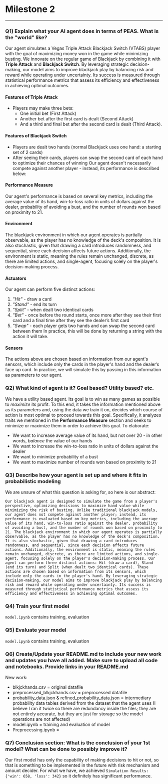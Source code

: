 # Milestone 2
---
### Q1\) Explain what your AI agent does in terms of PEAS. What is the "world" like? 
Our agent simulates a Vegas Triple Attack Blackjack Switch (VTABS) player with the goal of maximizing money won in the game while minimizing busting. We innovate on the regular game of Blackjack by combining it with **Triple Attack** and **Blackjack Switch**. By leveraging strategic decision-making, our model aims to improve blackjack play by balancing risk and reward while operating under uncertainty. Its success is measured through statistical performance metrics that assess its efficiency and effectiveness in achieving optimal outcomes.
#### Features of Triple Attack
- Players may make three bets: 
  - One initial bet (First Attack)
  - Another bet after the first card is dealt (Second Attack)
  - And a third and final bet after the second card is dealt (Third Attack).
#### Features of Blackjack Switch
- Players are dealt two hands (normal Blackjack uses one hand: a starting set of 2 cards)
- After seeing their cards, players can swap the second card of each hand to optimize their chances of winning
Our agent doesn't necessarily compete against another player - instead, its performance is described below:
#### Performance Measure
Our agent's performance is based on several key metrics, including the average value of its hand, win-to-loss ratio in units of dollars against the dealer, probability of avoiding a bust, and the number of rounds won based on proximity to 21.
#### Environment
The blackjack environment in which our agent operates is partially observable, as the player has no knowledge of the deck's composition. It is also stochastic, given that drawing a card introduces randomness, and sequential, since each decision affects future actions. Additionally, the environment is static, meaning the rules remain unchanged, discrete, as there are limited actions, and single-agent, focusing solely on the player's decision-making process.
#### Actuators
Our agent can perform five distinct actions:
1. *"Hit"* - draw a card
2. *"Stand"* - end its turn
3. *"Split"* - when dealt two identical cards
4. *"Bet"* - once before the round starts, once more after they see their first card and a final time after they see the dealer’s first card
5. *"Swap"* - each player gets two hands and can swap the second card between them
In practice, this will be done by returning a string with the action it will take.
#### Sensors
The actions above are chosen based on information from our agent's sensors, which include only the cards in the player's hand and the dealer’s face up card. In practice, we will simulate this by passing in this information as parameters to our agent.

### Q2\) What kind of agent is it? Goal based? Utility based? etc.
We have a utility based agent. Its goal is to win as many games as possible to *maximize* its profit. To this end, it takes the information mentioned above as its parameters and, using the data we train it on, decides which course of action is most optimal to proceed towards this goal. Specifically, it analyzes traits we mentioned in the **Performance Measure** section and seeks to minimize or maximize them in order to achieve this goal. To elaborate:
- We want to increase average value of its hand, but not over 20 - in other words, *balance* the value of our hands
- We want to increase the win-to-loss ratio in units of dollars against the dealer
- We want to minimize probability of a bust
- We want to maximize number of rounds won based on proximity to 21

### Q3\) Describe how your agent is set up and where it fits in probabilistic modeling
We are unsure of what this question is asking for, so here is our abstract:
```
Our blackjack agent is designed to simulate the game from a player's perspective, optimizing decisions to maximize hand value while minimizing the risk of busting. Unlike traditional blackjack models, our agent does not compete against another player; instead, its performance is evaluated based on key metrics, including the average value of its hand, win-to-loss ratio against the dealer, probability of avoiding a bust, and the number of rounds won based on proximity to 21. The blackjack environment in which our agent operates is partially observable, as the player has no knowledge of the deck's composition. It is also stochastic, given that drawing a card introduces randomness, and sequential, since each decision affects future actions. Additionally, the environment is static, meaning the rules remain unchanged, discrete, as there are limited actions, and single-agent, focusing solely on the player's decision-making process. Our agent can perform three distinct actions: Hit (draw a card), Stand (end its turn) and Split (when dealt two identical cards). These actions are chosen based on information from its sensors, which include only the cards in the player's hand. By leveraging strategic decision-making, our model aims to improve blackjack play by balancing risk and reward while operating under uncertainty. Its success is measured through statistical performance metrics that assess its efficiency and effectiveness in achieving optimal outcomes.
```

### Q4\) Train your first model
`model.ipynb` contains training, evaluation

### Q5\) Evaluate your model
`model.ipynb` contains training, evaluation

### Q6\) Create/Update your README.md to include your new work and updates you have all added. Make sure to upload all code and notebooks. Provide links in your README.md
New work:
- blkjckhands.csv = original datafile
- preprocessed_blkjckhands.csv = preprocessed datafile
- probability_data.json & refined_probability_data.json = intermediary probability data tables derived from the dataset that the agent uses (I believe I ran it twice so there are redundancy inside the files; they are not entirely accurate, but they are just for storage so the model operations are not affected)
- model.ipynb = training and evaluation of model
- Preprocessing.ipynb = 

### Q7\) Conclusion section: What is the conclusion of your 1st model? What can be done to possibly improve it?
Our first model has only the capability of making decisions to hit or not, so that is something to be implemented in the future with risk mechanism and amount decider. For what we have, we achieved `Simulation Results: {'win': 658, 'loss': 342}` so it definitely has significant performance.
